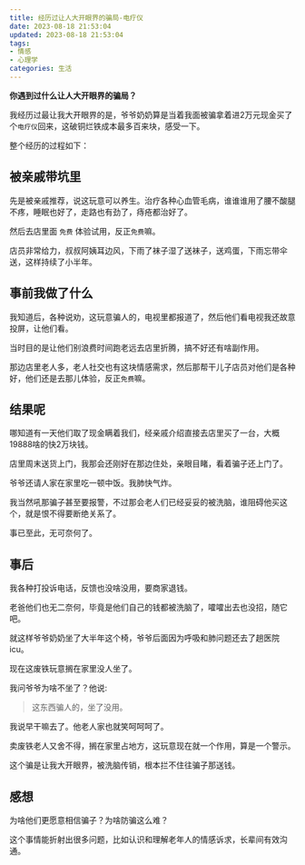 ```yaml
---
title: 经历过让人大开眼界的骗局-电疗仪
date: 2023-08-18 21:53:04
updated: 2023-08-18 21:53:04
tags: 
- 情感
- 心理学
categories: 生活
---
```


**你遇到过什么让人大开眼界的骗局？** 

我经历过最让我大开眼界的是，爷爷奶奶算是当着我面被骗拿着进2万元现金买了个`电疗仪`回来，这破铜烂铁成本最多百来块，感受一下。

整个经历的过程如下：

## 被亲戚带坑里

先是被亲戚推荐，说这玩意可以养生。治疗各种心血管毛病，谁谁谁用了腰不酸腿不疼，睡眠也好了，走路也有劲了，痔疮都治好了。

然后去店里面 `免费`  体验试用，反正`免费`嘛。

店员非常给力，叔叔阿姨耳边风，下雨了袜子湿了送袜子，送鸡蛋，下雨忘带伞送，这样持续了小半年。

## 事前我做了什么

我知道后，各种说劝，这玩意骗人的，电视里都报道了，然后他们看电视我还故意投屏，让他们看。

当时目的是让他们别浪费时间跑老远去店里折腾，搞不好还有啥副作用。

那边店里老人多，老人社交也有这块情感需求，然后那帮干儿子店员对他们是各种好，他们还是去那儿体验，反正`免费`嘛。

## 结果呢

哪知道有一天他们取了现金瞒着我们，经亲戚介绍直接去店里买了一台，大概19888啥的快2万块钱。

店里周末送货上门，我那会还刚好在那边住处，亲眼目睹，看着骗子还上门了。

爷爷还请人家在家里吃一顿中饭。我肺快气炸。

我当然吼那骗子甚至要报警，不过那会老人们已经妥妥的被洗脑，谁阻碍他买这个，就是恨不得要断绝关系了。

事已至此，无可奈何了。

## 事后

我各种打投诉电话，反馈也没啥没用，要商家退钱。

老爸他们也无二奈何，毕竟是他们自己的钱都被洗脑了，嚯嚯出去也没招，随它吧。

就这样爷爷奶奶坐了大半年这个椅，爷爷后面因为呼吸和肺问题还去了趟医院icu。

现在这废铁玩意搁在家里没人坐了。

我问爷爷为啥不坐了？他说:

>  这东西骗人的，坐了没用。

我说早干嘛去了。他老人家也就笑呵呵呵了。

卖废铁老人又舍不得，搁在家里占地方，这玩意现在就一个作用，算是一个警示。

这个骗是让我大开眼界，被洗脑传销，根本拦不住往骗子那送钱。

## 感想

为啥他们更愿意相信骗子？为啥防骗这么难？

这个事情能折射出很多问题，比如认识和理解老年人的情感诉求，长辈间有效沟通。

